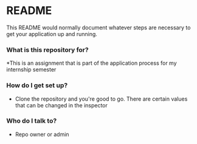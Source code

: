 # README #

This README would normally document whatever steps are necessary to get your application up and running.

### What is this repository for? ###

*This is an assignment that is part of the application process for my internship semester

### How do I get set up? ###

* Clone the repository and you're good to go. There are certain values that can be changed in the inspector

### Who do I talk to? ###

* Repo owner or admin